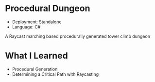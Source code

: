 # Procedural Dungeon
* Deployment: Standalone
* Language: C#

A Raycast marching based procedurally generated tower climb dungeon

# What I Learned
* Procedural Generation
* Determining a Critical Path with Raycasting
